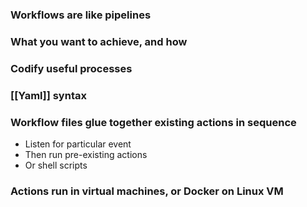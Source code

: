 ### Workflows are like pipelines
### What you want to achieve, and how
### Codify useful processes
### [[Yaml]] syntax

### Workflow files glue together existing actions in sequence
- Listen for particular event
- Then run pre-existing actions
- Or shell scripts
### Actions run in virtual machines, or Docker on Linux VM
